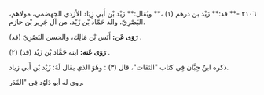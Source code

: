 ٢١٠٦ -** قد:** زَيْد بن درهم (١) ،** ويُقال:** زَيْد بْن أَبي زِيَاد الأزدي الجهضمي، مولاهم، البَصْرِيّ، والد حَمَّاد بْن زَيْد، من آل جَرِير بْن حازم.

**رَوَى عَن:** أَنَس بْن مَالِك، والحسن البَصْرِيّ (قد) .

**رَوَى عَنه:** ابنه حَمَّاد بْن زَيْد (قد) (٢) .

ذكره ابنُ حِبَّان فِي كتاب "الثقات"، قال (٣) : وهُوَ الذي يقال لَهُ: زَيْد بْن أَبي زياد.

روى له أبو دَاوُد فِي "القَدَر.